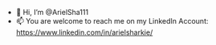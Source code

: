 - 👋 Hi, I’m @ArielSha111 
- 📫 You are welcome to reach me on my LinkedIn Account: https://www.linkedin.com/in/arielsharkie/ 

<!---
ArielSha111/ArielSha111 is a ✨ special ✨ repository because its `README.md` (this file) appears on your GitHub profile.
You can click the Preview link to take a look at your changes.
--->

